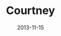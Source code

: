 ---
layout: media
category: media
title: "Courtney"
date: 2013-11-15
description: ""
tag: 
 - kingdom-come
 - journey
 - story
yt-video-id: ""
video: "http://s3.amazonaws.com/crossroads-media/other-media/video/kingdon_come_wk5_intv_courtney.mp4"
video-poster: "http://s3.amazonaws.com/crossroads-media/images/ki_courtney_still.png"
---